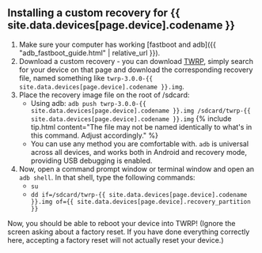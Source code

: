 ## Installing a custom recovery for {{ site.data.devices[page.device].codename }}

1. Make sure your computer has working [fastboot and adb]({{ "adb_fastboot_guide.html" | relative_url }}).
2. Download a custom recovery - you can download [TWRP](https://twrp.me/Devices/), simply search for your device on that page and download the corresponding
   recovery file, named something like `twrp-3.0.0-{{ site.data.devices[page.device].codename }}.img`.
3. Place the recovery image file on the root of /sdcard:
   * Using adb: `adb push twrp-3.0.0-{{ site.data.devices[page.device].codename }}.img /sdcard/twrp-{{ site.data.devices[page.device].codename }}.img`
    {% include tip.html content="The file may not be named identically to what's in this command. Adjust accordingly." %}
   * You can use any method you are comfortable with. `adb` is universal across all devices, and works both in Android and recovery mode, providing USB debugging is enabled.
4. Now, open a command prompt window or terminal window and open an `adb shell`. In that shell, type the following commands:
   * `su`
   * `dd if=/sdcard/twrp-{{ site.data.devices[page.device].codename }}.img of={{ site.data.devices[page.device].recovery_partition }}`

Now, you should be able to reboot your device into TWRP! (Ignore the screen asking about a factory reset. If you have done everything correctly here, accepting a factory reset will not actually reset your device.)
